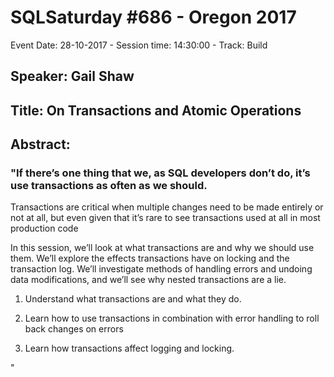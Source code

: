 # SQLSaturday #686 - Oregon 2017
Event Date: 28-10-2017 - Session time: 14:30:00 - Track: Build
## Speaker: Gail Shaw
## Title: On Transactions and Atomic Operations
## Abstract:
### "If there’s one thing that we, as SQL developers don’t do, it’s use transactions as often as we should.

Transactions are critical when multiple changes need to be made entirely or not at all, but even given that it’s rare to see transactions used at all in most production code

In this session, we’ll look at what transactions are and why we should use them. We’ll explore the effects transactions have on locking and the transaction log. We’ll investigate methods of handling errors and undoing data modifications, and we’ll see why nested transactions are a lie.

1) Understand what transactions are and what they do.

2) Learn how to use transactions in combination with error handling to roll back changes on errors

3) Learn how transactions affect logging and locking.

"

